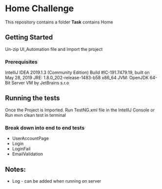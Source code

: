 # Home Challenge

This repository contains a folder **Task** contains Home 
## Getting Started

Un-zip UI_Automation file and Import the project

### Prerequisites

IntelliJ IDEA 2019.1.3 (Community Edition)
Build #IC-191.7479.19, built on May 28, 2019
JRE: 1.8.0_202-release-1483-b58 x86_64
JVM: OpenJDK 64-Bit Server VM by JetBrains s.r.o

## Running the tests

Once the Project is Imported. Run TestNG.xml file in the IntellIJ Console or Run mvn clean test in terminal

### Break down into end to end tests

* UserAccountPage
* Login
* LoginFail
* EmailValidation 

## Notes:

* Log - can be added when running on server
 
